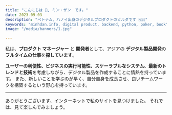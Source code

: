 ```yaml
---
title: "こんにちは 👋, ミン・ザン　です。"
date: 2023-09-03
description: "ベトナム、ハノイ出身のデジタルプロダクトのビルダです 🇻🇳"
keywords: "minhdan.info, digital product, backend, python, poker, book"
image: "/media/banners/1.jpg"

---
```


私は、**プロダクト マネージャー** と **開発者**として、アジアの **デジタル製品開発**の **フルタイムの仕事**を**探しています**。

**ユーザーの利便性、ビジネスの実行可能性、スケーラブルなシステム、最新のトレンドと技術**を考慮しながら、デジタル製品を作成することに情熱を持っています。 また、新しいことを学ぶのが早く、自分自身を成長させ、良いチームワークを構築するという野心を持っています。

---

ありがとうございます、インターネットで私のサイトを見つけました。 それでは、見て楽しんでみましょう。
